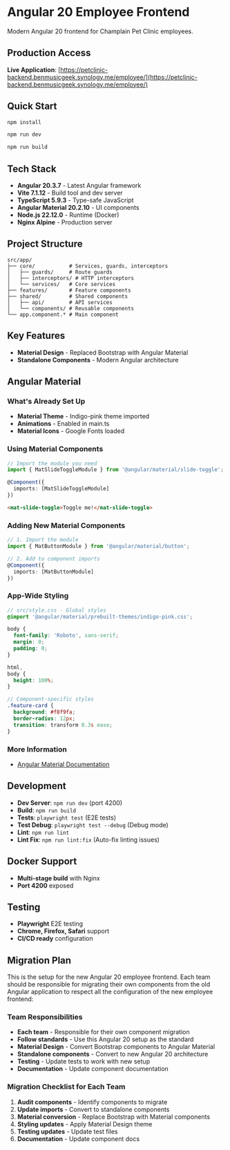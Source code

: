 # Angular 20 Employee Frontend

Modern Angular 20 frontend for Champlain Pet Clinic employees.

## Production Access

**Live Application**: [https://petclinic-backend.benmusicgeek.synology.me/employee/](https://petclinic-backend.benmusicgeek.synology.me/employee/)

## Quick Start

```bash
npm install

npm run dev

npm run build
```

## Tech Stack

- **Angular 20.3.7** - Latest Angular framework
- **Vite 7.1.12** - Build tool and dev server
- **TypeScript 5.9.3** - Type-safe JavaScript
- **Angular Material 20.2.10** - UI components
- **Node.js 22.12.0** - Runtime (Docker)
- **Nginx Alpine** - Production server

## Project Structure

```
src/app/
├── core/           # Services, guards, interceptors
│   ├── guards/     # Route guards
│   ├── interceptors/ # HTTP interceptors
│   └── services/   # Core services
├── features/       # Feature components
├── shared/         # Shared components
│   ├── api/        # API services
│   └── components/ # Reusable components
└── app.component.* # Main component
```

## Key Features

- **Material Design** - Replaced Bootstrap with Angular Material
- **Standalone Components** - Modern Angular architecture

## Angular Material

### What's Already Set Up

- **Material Theme** - Indigo-pink theme imported
- **Animations** - Enabled in main.ts
- **Material Icons** - Google Fonts loaded

### Using Material Components

```typescript
// Import the module you need
import { MatSlideToggleModule } from '@angular/material/slide-toggle';

@Component({
  imports: [MatSlideToggleModule]
})
```

```html
<mat-slide-toggle>Toggle me!</mat-slide-toggle>
```

### Adding New Material Components

```typescript
// 1. Import the module
import { MatButtonModule } from '@angular/material/button';

// 2. Add to component imports
@Component({
  imports: [MatButtonModule]
})
```

### App-Wide Styling

```scss
// src/style.css - Global styles
@import '@angular/material/prebuilt-themes/indigo-pink.css';

body {
  font-family: 'Roboto', sans-serif;
  margin: 0;
  padding: 0;
}

html,
body {
  height: 100%;
}
```

```scss
// Component-specific styles
.feature-card {
  background: #f8f9fa;
  border-radius: 12px;
  transition: transform 0.3s ease;
}
```

### More Information

- [Angular Material Documentation](https://material.angular.dev/)

## Development

- **Dev Server**: `npm run dev` (port 4200)
- **Build**: `npm run build`
- **Tests**: `playwright test` (E2E tests)
- **Test Debug**: `playwright test --debug` (Debug mode)
- **Lint**: `npm run lint`
- **Lint Fix**: `npm run lint:fix` (Auto-fix linting issues)

## Docker Support

- **Multi-stage build** with Nginx
- **Port 4200** exposed

## Testing

- **Playwright** E2E testing
- **Chrome, Firefox, Safari** support
- **CI/CD ready** configuration

## Migration Plan

This is the setup for the new Angular 20 employee frontend. Each team should be responsible for migrating their own components from the old Angular application to respect all the configuration of the new employee frontend:

### Team Responsibilities

- **Each team** - Responsible for their own component migration
- **Follow standards** - Use this Angular 20 setup as the standard
- **Material Design** - Convert Bootstrap components to Angular Material
- **Standalone components** - Convert to new Angular 20 architecture
- **Testing** - Update tests to work with new setup
- **Documentation** - Update component documentation

### Migration Checklist for Each Team

1. **Audit components** - Identify components to migrate
2. **Update imports** - Convert to standalone components
3. **Material conversion** - Replace Bootstrap with Material components
4. **Styling updates** - Apply Material Design theme
5. **Testing updates** - Update test files
6. **Documentation** - Update component docs
